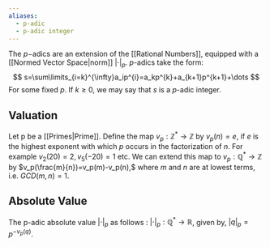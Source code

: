 ```yaml
---
aliases:
  - p-adic
  - p-adic integer
---
```

The $p-$adics are an extension of the [[Rational Numbers]], equipped with a [[Normed Vector Space|norm]] $|\cdot|_p$. $p$-adics take the form:
$$
s=\sum\limits_{i=k}^{\infty}a_ip^{i}=a_kp^{k}+a_{k+1}p^{k+1}+\dots
$$
For some fixed $p$. If $k\geq 0$, we may say that $s$ is a $p$-adic integer.
## Valuation
Let p be a [[Primes|Prime]]. Define the map $v_p : \mathbb{Z}^{*} \to \mathbb{Z}$ by $v_p(n) = e$, if $e$ is the highest exponent with which $p$ occurs in the factorization of $n$. For example $v_2(20) = 2, v_5(-20) = 1$ etc. We can extend this map to $v_p: \mathbb{Q}^* \to \mathbb{Z}$ by  $v_p(\frac{m}{n})=v_p(m)-v_p(n),$ where $m$ and $n$ are at lowest terms, i.e. $GCD(m, n) = 1$.
## Absolute Value
The p-adic absolute value $|\cdot|_p$ as follows : $|\cdot|_p : \mathbb{Q}^{*} \to \mathbb{R}$, given by, $|q|_p = p^{-v_p(q)}$.